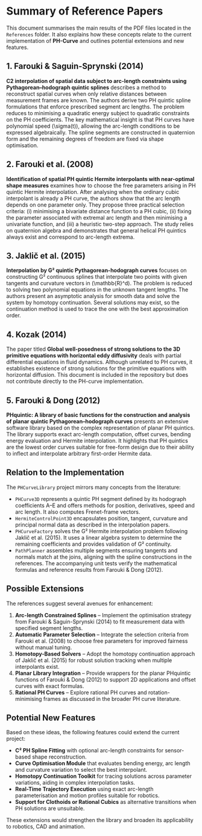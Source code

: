 # Summary of Reference Papers

This document summarises the main results of the PDF files located in the `References` folder. It also explains how these concepts relate to the current implementation of **PH-Curve** and outlines potential extensions and new features.

## 1. Farouki & Saguin-Sprynski (2014)
**C2 interpolation of spatial data subject to arc-length constraints using Pythagorean–hodograph quintic splines** describes a method to reconstruct spatial curves when only relative distances between measurement frames are known. The authors derive two PH quintic spline formulations that enforce prescribed segment arc lengths. The problem reduces to minimising a quadratic energy subject to quadratic constraints on the PH coefficients. The key mathematical insight is that PH curves have polynomial speed \(\sigma(t)\), allowing the arc-length conditions to be expressed algebraically. The spline segments are constructed in quaternion form and the remaining degrees of freedom are fixed via shape optimisation.

## 2. Farouki et al. (2008)
**Identification of spatial PH quintic Hermite interpolants with near-optimal shape measures** examines how to choose the free parameters arising in PH quintic Hermite interpolation. After analysing when the ordinary cubic interpolant is already a PH curve, the authors show that the arc length depends on one parameter only. They propose three practical selection criteria: (i) minimising a bivariate distance function to a PH cubic, (ii) fixing the parameter associated with extremal arc length and then minimising a univariate function, and (iii) a heuristic two-step approach. The study relies on quaternion algebra and demonstrates that general helical PH quintics always exist and correspond to arc-length extrema.

## 3. Jaklič et al. (2015)
**Interpolation by G² quintic Pythagorean-hodograph curves** focuses on constructing G² continuous splines that interpolate two points with given tangents and curvature vectors in \(\mathbb{R}^d\). The problem is reduced to solving two polynomial equations in the unknown tangent lengths. The authors present an asymptotic analysis for smooth data and solve the system by homotopy continuation. Several solutions may exist, so the continuation method is used to trace the one with the best approximation order.

## 4. Kozak (2014)
The paper titled **Global well-posedness of strong solutions to the 3D primitive equations with horizontal eddy diffusivity** deals with partial differential equations in fluid dynamics. Although unrelated to PH curves, it establishes existence of strong solutions for the primitive equations with horizontal diffusion. This document is included in the repository but does not contribute directly to the PH-curve implementation.

## 5. Farouki & Dong (2012)
**PHquintic: A library of basic functions for the construction and analysis of planar quintic Pythagorean–hodograph curves** presents an extensive software library based on the complex representation of planar PH quintics. The library supports exact arc-length computation, offset curves, bending energy evaluation and Hermite interpolation. It highlights that PH quintics are the lowest order curves suitable for free-form design due to their ability to inflect and interpolate arbitrary first-order Hermite data.

## Relation to the Implementation
The `PHCurveLibrary` project mirrors many concepts from the literature:
- `PHCurve3D` represents a quintic PH segment defined by its hodograph coefficients A–E and offers methods for position, derivatives, speed and arc length. It also computes Frenet-frame vectors.
- `HermiteControlPoint3D` encapsulates position, tangent, curvature and principal normal data as described in the interpolation papers.
- `PHCurveFactory` solves the G² Hermite interpolation problem following Jaklič et al. (2015). It uses a linear algebra system to determine the remaining coefficients and provides validation of G² continuity.
- `PathPlanner` assembles multiple segments ensuring tangents and normals match at the joins, aligning with the spline constructions in the references.
The accompanying unit tests verify the mathematical formulas and reference results from Farouki & Dong (2012).

## Possible Extensions
The references suggest several avenues for enhancement:
1. **Arc-length Constrained Splines** – Implement the optimisation strategy from Farouki & Saguin-Sprynski (2014) to fit measurement data with specified segment lengths.
2. **Automatic Parameter Selection** – Integrate the selection criteria from Farouki et al. (2008) to choose free parameters for improved fairness without manual tuning.
3. **Homotopy-Based Solvers** – Adopt the homotopy continuation approach of Jaklič et al. (2015) for robust solution tracking when multiple interpolants exist.
4. **Planar Library Integration** – Provide wrappers for the planar PHquintic functions of Farouki & Dong (2012) to support 2D applications and offset curves with exact formulas.
5. **Rational PH Curves** – Explore rational PH curves and rotation-minimising frames as discussed in the broader PH curve literature.

## Potential New Features
Based on these ideas, the following features could extend the current project:
- **C² PH Spline Fitting** with optional arc-length constraints for sensor-based shape reconstruction.
- **Curve Optimisation Module** that evaluates bending energy, arc length and curvature variation to select the best interpolant.
- **Homotopy Continuation Toolkit** for tracing solutions across parameter variations, aiding in complex interpolation tasks.
- **Real-Time Trajectory Execution** using exact arc-length parameterisation and motion profiles suitable for robotics.
- **Support for Clothoids or Rational Cubics** as alternative transitions when PH solutions are unsuitable.

These extensions would strengthen the library and broaden its applicability to robotics, CAD and animation.


